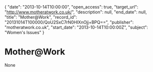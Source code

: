 {
  "date": "2013-10-14T10:00:00", 
  "open_access": true, 
  "target_url": "http://www.motheratwork.co.uk/", 
  "description": null, 
  "end_date": null, 
  "title": "Mother@Work", 
  "record_id": "20131014T100000/QoU2SxC7rN0HIXnOjj+BPQ==", 
  "publisher": "motheratwork.co.uk", 
  "start_date": "2013-10-14T10:00:00Z", 
  "subject": "Women's Issues"
}

# Mother@Work

None